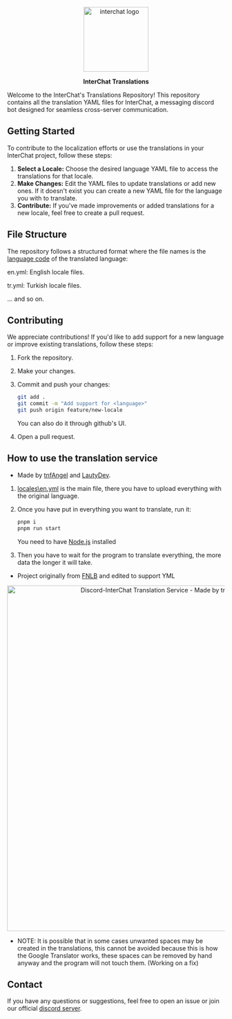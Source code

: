 <p align="center"><img src="https://i.imgur.com/MZiw1Yp.png" alt="interchat logo" width="150px"/></p>

<p align="center"><strong>InterChat Translations</strong></p>

Welcome to the InterChat's Translations Repository! This repository contains all the translation YAML files for InterChat, a messaging discord bot designed for seamless cross-server communication.

## Getting Started

To contribute to the localization efforts or use the translations in your InterChat project, follow these steps:

1. **Select a Locale:**
    Choose the desired language YAML file to access the translations for that locale.
2. **Make Changes:**
    Edit the YAML files to update translations or add new ones. If it doesn't exist you can create a new YAML file for the language you with to translate.
3. **Contribute:**
    If you've made improvements or added translations for a new locale, feel free to create a pull request.

## File Structure

The repository follows a structured format where the file names is the [language code](https://developers.google.com/admin-sdk/directory/v1/languages) of the translated language:

en.yml: English locale files.

tr.yml: Turkish locale files.

... and so on.

## Contributing

We appreciate contributions! If you'd like to add support for a new language or improve existing translations, follow these steps:

1. Fork the repository.
2. Make your changes.
3. Commit and push your changes:

    ```bash
    git add .
    git commit -m "Add support for <language>"
    git push origin feature/new-locale
    ```

    You can also do it through github's UI.
4. Open a pull request.

## How to use the translation service

- Made by [tnfAngel](https://github.com/tnfAngel) and [LautyDev](https://github.com/LautyDev).

1. [locales\en.yml](https://github.com/Discord-InterChat/locales/blob/main/locales/en.yml) is the main file, there you have to upload everything with the original language.
2. Once you have put in everything you want to translate, run it:

    ```bash
    pnpm i
    pnpm run start
    ```

    You need to have [Node.js](https://nodejs.org/en) installed
3. Then you have to wait for the program to translate everything, the more data the longer it will take.

- Project originally from [FNLB](https://github.com/FNLB-Project/Perception) and edited to support YML

<p align="center"><image src="https://i.imgur.com/jjLpmXX.png" alt="Discord-InterChat Translation Service - Made by tnfAngel and LautyDev" width="800px"></p>

- NOTE: It is possible that in some cases unwanted spaces may be created in the translations, this cannot be avoided because this is how the Google Translator works, these spaces can be removed by hand anyway and the program will not touch them. (Working on a fix)

## Contact

If you have any questions or suggestions, feel free to open an issue or join our official [discord server](https://interchat.fun/support).

